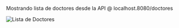 Mostrando lista de doctores desde la API @ localhost.8080/doctores

![Lista de Doctores](./lista_doctores.jpg)

